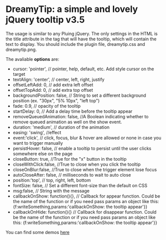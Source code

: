 # DreamyTip: a simple and lovely jQuery tooltip v3.5 #

The usage is similar to any Pluing jQuery.
The only settings in the HTML is the title attribute
in the tag that will have the tooltip, which will
contain the text to display. 
You should include the plugin file, dreamytip.css and dreamytip.png. 
 
The avaliable **options** are:

*  cursor: 'pointer', // pointer, help, default, etc. Add style cursor on the target
*  textAlign: 'center', // center, left, right, justify
*  offsetLeftAdd: 0, // add extra left offset
*  offsetTopAdd: 0, // add extra top offset
*  backgroundPosition: false, // String to set a different background position (ex. "30px", "5% 10px", "left top")
*  fade:  0.9, // opacity of the tooltip
*  startDelay: 0, // Add a delay time before the tooltip appear
*  removeQueuedAnimation: false, //A Boolean indicating whether to remove queued animation as well on the show event.
*  duration: 'medium', // duration of the animation
*  easing: 'swing', //effect
*  event:'click', // click, focus, blur & hover are allowed or none in case you want to trigger manually
*  persistHover: false, // enable a tooltip to persist until the user clicks somewhere else on the page
*  closeButton: true, //True for the "x" button in the tooltip
*  closeWithClick:false, //True to close when you click the tooltip
*  closeOnBlur:false, //True to close when the trigger element lose focus
*  autoCloseAfter: false, // milliseconds to wait to auto close
*  position:'top', // top, right, left, bottom
*  fontSize: false, // Set a different font-size than the default on CSS
*  msg:false, // String with the message
*  callbackOnShow: function(){}, // Callback for appear function. Could be the name of the function or if you need pass params an object like this: {f:writeSomething,params:'callbackOnShow: the tooltip appear'}}
*  callbackOnHide: function(){} // Callback for disappear function. Could be the name of the function or if you need pass params an object like this: {f:writeSomething,params:'callbackOnShow: the tooltip appear'}}

You can find some demos [here](http://dreamsiteweb.com/jquery/plugins/dreamytip/ "DreamyTip demo page")